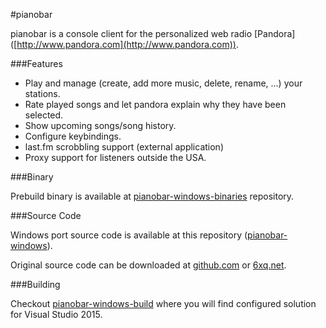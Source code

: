 #pianobar

pianobar is a console client for the personalized web radio [Pandora]
([http://www.pandora.com](http://www.pandora.com)).

###Features

* Play and manage (create, add more music, delete, rename, ...) your stations.
* Rate played songs and let pandora explain why they have been selected.
* Show upcoming songs/song history.
* Configure keybindings.
* last.fm scrobbling support (external application)
* Proxy support for listeners outside the USA.

###Binary

Prebuild binary is available at [pianobar-windows-binaries](https://github.com/thedmd/pianobar-windows-binaries) repository.

###Source Code

Windows port source code is available at this repository ([pianobar-windows](https://github.com/thedmd/pianobar-windows)).

Original source code can be downloaded at [github.com](http://github.com/PromyLOPh/pianobar/)
or [6xq.net](http://6xq.net/projects/pianobar/).

###Building

Checkout [pianobar-windows-build](https://github.com/thedmd/pianobar-windows-build) where
you will find configured solution for Visual Studio 2015.
